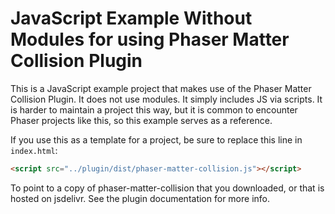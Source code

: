 # JavaScript Example Without Modules for using Phaser Matter Collision Plugin

This is a JavaScript example project that makes use of the Phaser Matter Collision Plugin. It does not use modules. It simply includes JS via scripts. It is harder to maintain a project this way, but it is common to encounter Phaser projects like this, so this example serves as a reference.

If you use this as a template for a project, be sure to replace this line in `index.html`:

```html
<script src="../plugin/dist/phaser-matter-collision.js"></script>
```

To point to a copy of phaser-matter-collision that you downloaded, or that is hosted on jsdelivr. See the plugin documentation for more info.